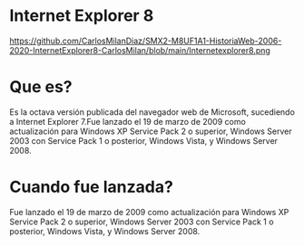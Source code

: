 # Internet Explorer 8
https://github.com/CarlosMilanDiaz/SMX2-M8UF1A1-HistoriaWeb-2006-2020-InternetExplorer8-CarlosMilan/blob/main/Internetexplorer8.png

# Que es?
Es la octava versión publicada del navegador web de Microsoft, sucediendo a Internet Explorer 7.Fue lanzado el 19 de marzo de 2009 como actualización para Windows XP Service Pack 2 o superior, Windows Server 2003 con Service Pack 1 o posterior, Windows Vista, y Windows Server 2008.

# Cuando fue lanzada?
Fue lanzado el 19 de marzo de 2009 como actualización para Windows XP Service Pack 2 o superior, Windows Server 2003 con Service Pack 1 o posterior, Windows Vista, y Windows Server 2008.
